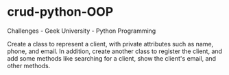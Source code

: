 # crud-python-OOP

Challenges - Geek University - Python Programming

Create a class to represent a client, with private attributes such as name, phone, and email. In addition, create another class to register the client, and add some methods like searching for a client, show the client's email, and other methods.

